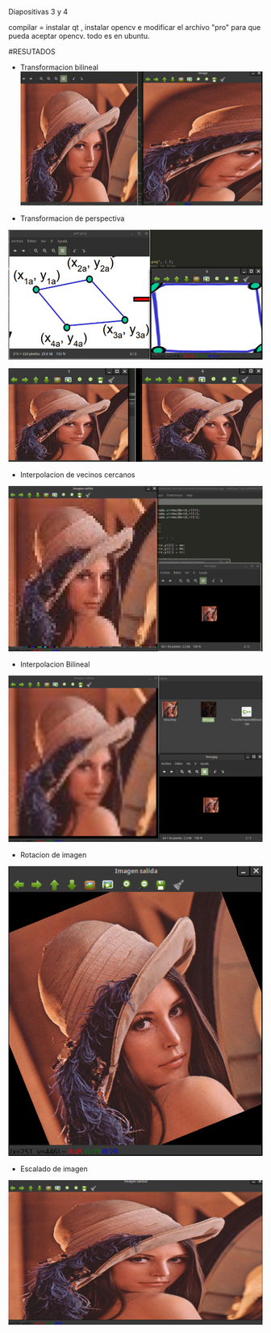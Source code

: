 Diapositivas 3 y 4

compilar = instalar qt , instalar opencv e modificar el archivo "pro" para que pueda aceptar opencv. todo es en ubuntu.

#RESUTADOS

- Transformacion bilineal
![Screenshot](https://github.com/MelvinSalcedo/Topicos-Computacion-Gr-fica/blob/master/Transformaciones/Resultados/TransformacionBilineal.png)


- Transformacion de perspectiva

![Screenshot \n](https://github.com/MelvinSalcedo/Topicos-Computacion-Gr-fica/blob/master/Transformaciones/Resultados/PerspectivaOriginalResultado2.png)

![Screenshot](https://github.com/MelvinSalcedo/Topicos-Computacion-Gr-fica/blob/master/Transformaciones/Resultados/PerspectivaOriginalResultado1.png)


- Interpolacion de vecinos cercanos

![Screenshot \n](https://github.com/MelvinSalcedo/Topicos-Computacion-Gr-fica/blob/master/Transformaciones/Resultados/InterpolacionVecinos.png)

- Interpolacion Bilineal

![Screenshot \n](https://github.com/MelvinSalcedo/Topicos-Computacion-Gr-fica/blob/master/Transformaciones/Resultados/Interpolacionbilineal.png)

- Rotacion de imagen

![Screenshot \n](https://github.com/MelvinSalcedo/Topicos-Computacion-Gr-fica/blob/master/Transformaciones/Resultados/Rotar.png)


- Escalado de imagen

![Screenshot \n](https://github.com/MelvinSalcedo/Topicos-Computacion-Gr-fica/blob/master/Transformaciones/Resultados/Escalar.png)
